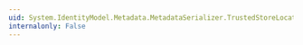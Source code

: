 ```yaml
---
uid: System.IdentityModel.Metadata.MetadataSerializer.TrustedStoreLocation
internalonly: False
---
```

